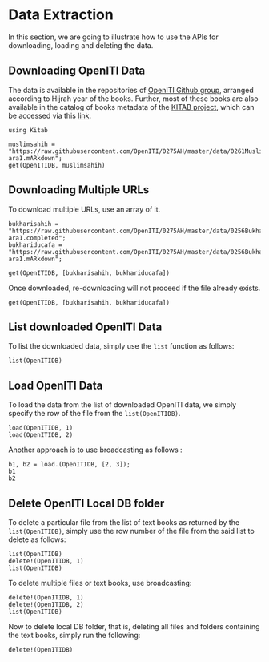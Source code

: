 # Data Extraction
In this section, we are going to illustrate how to use the APIs for downloading, loading and deleting the data.

## Downloading OpenITI Data
The data is available in the repositories of [OpenITI Github group](https://github.com/OpenITI), arranged according to Hijrah year of the books. Further, most of these books are also available in the catalog of books metadata of the [KITAB project](https://kitab-project.org/), which can be accessed via this [link](https://kitab-corpus-metadata.azurewebsites.net/).
```@repl abc
using Kitab

muslimsahih = "https://raw.githubusercontent.com/OpenITI/0275AH/master/data/0261Muslim/0261Muslim.Sahih/0261Muslim.Sahih.Shamela0001727-ara1.mARkdown";
get(OpenITIDB, muslimsahih)
```
## Downloading Multiple URLs
To download multiple URLs, use an array of it.
```@repl abc
bukharisahih = "https://raw.githubusercontent.com/OpenITI/0275AH/master/data/0256Bukhari/0256Bukhari.Sahih/0256Bukhari.Sahih.JK000110-ara1.completed";
bukhariducafa = "https://raw.githubusercontent.com/OpenITI/0275AH/master/data/0256Bukhari/0256Bukhari.Ducafa/0256Bukhari.Ducafa.Shamela0008632-ara1.mARkdown";

get(OpenITIDB, [bukharisahih, bukhariducafa])
```
Once downloaded, re-downloading will not proceed if the file already exists.
```@repl abc
get(OpenITIDB, [bukharisahih, bukhariducafa])
```

## List downloaded OpenITI Data
To list the downloaded data, simply use the `list` function as follows:
```@repl abc
list(OpenITIDB)
```

## Load OpenITI Data
To load the data from the list of downloaded OpenITI data, we simply specify the row of the file from the `list(OpenITIDB)`.
```@repl abc
load(OpenITIDB, 1)
load(OpenITIDB, 2)
```
Another approach is to use broadcasting as follows :
```@repl abc
b1, b2 = load.(OpenITIDB, [2, 3]);
b1
b2
```

## Delete OpenITI Local DB folder
To delete a particular file from the list of text books as returned by the `list(OpenITIDB)`, simply use the row number of the file from the said list to delete as follows:
```@repl abc
list(OpenITIDB)
delete!(OpenITIDB, 1)
list(OpenITIDB)
```
To delete multiple files or text books, use broadcasting:
```@repl abc
delete!(OpenITIDB, 1)
delete!(OpenITIDB, 2)
list(OpenITIDB)
```
Now to delete local DB folder, that is, deleting all files and folders containing the text books, simply run the following:
```@repl abc
delete!(OpenITIDB)
```